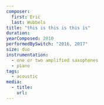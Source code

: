 ```yaml
---
composer:
  first: Eric
  last: Wubbels
title: "this is this is this is"
duration:
yearComposed: 2010
performedBySwitch: "2016, 2017"
size: duo
instrumentation:
  - one or two amplified saxophones
  - piano
tags:
  - acoustic
media:
  - title:
    url:
---
```

